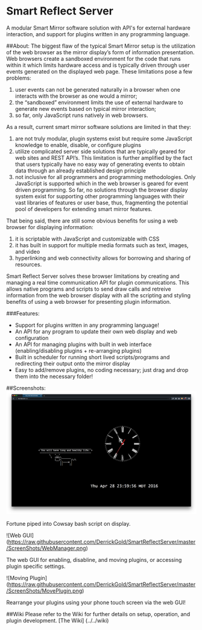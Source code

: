 # Smart Reflect Server
A modular Smart Mirror software solution with API's for external hardware interaction, and support for plugins written in any programming language.


##About:
The biggest flaw of the typical Smart Mirror setup is the utilization of the web browser as the mirror display’s form of information presentation. Web browsers create a sandboxed environment for the code that runs within it which limits hardware access and is typically driven through user events generated on the displayed web page. These limitations pose a few problems: 
  1. user events can not be generated naturally in a browser when one interacts with the browser as one would a mirror; 
  2. the “sandboxed” environment limits the use of external hardware to generate new events based on typical mirror interaction; 
  3. so far, only JavaScript runs natively in web browsers. 

As a result, current smart mirror software solutions are limited in that they: 
  1. are not truly modular, plugin systems exist but require some JavaScript knowledge to enable, disable, or configure plugins 
  2. utilize complicated server side solutions that are typically geared for web sites and REST API’s. This limitation is further amplified by the fact that users typically have no easy way of generating events to obtain data through an already established design principle
  3. not inclusive for all programmers and programming methodologies. Only JavaScript is supported which in the web browser is geared for event driven programming. So far, no solutions through the browser display system  exist for supporting other programming languages with their vast libraries of features or user base, thus, fragmenting the potential pool of developers for extending smart mirror features.

That being said, there are still some obvious benefits for using a web browser for displaying information:
  1. it is scriptable with JavaScript and customizable with CSS
  2. it has built in support for multiple media formats such as text, images, and video 
  3. hyperlinking and web connectivity allows for borrowing and sharing of resources.

Smart Reflect Server solves these browser limitations by creating and managing a real time communication API for plugin communications. This allows native programs and scripts to send draw calls and retreive information from the web browser display with all the scripting and styling benefits of using a web browser for presenting plugin information.

###Features:
* Support for plugins written in any programming language! 
* An API for any program to update their own web display and web configuration
* An API for managing plugins with built in web interface (enabling/disabling plugins + re-arranging plugins) 
* Built in scheduler for running short lived scripts/programs and redirecting their output onto the mirror display
* Easy to add/remove plugins, no coding necessary; just drag and drop them into the necessary folder!

##Screenshots:
![Mirror display](https://raw.githubusercontent.com/DerrickGold/SmartReflectServer/master/ScreenShots/Display.png)

Fortune piped into Cowsay bash script on display. 

![Web GUI] (https://raw.githubusercontent.com/DerrickGold/SmartReflectServer/master/ScreenShots/WebManager.png)

The web GUI for enabling, disabline, and moving plugins, or accessing plugin specific settings.

![Moving Plugin] (https://raw.githubusercontent.com/DerrickGold/SmartReflectServer/master/ScreenShots/MovePlugin.png)

Rearrange your plugins using your phone touch screen via the web GUI!

##Wiki
Please refer to the Wiki for further details on setup, operation, and plugin development.
[The Wiki] (../../wiki)

